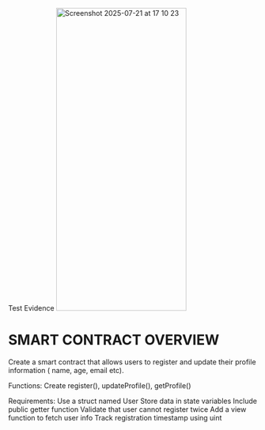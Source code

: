 Test Evidence
<img width="263" height="613" alt="Screenshot 2025-07-21 at 17 10 23" src="https://github.com/user-attachments/assets/07c23489-2850-4420-ab59-792249a80050" />


# SMART CONTRACT OVERVIEW

Create a smart contract that allows users to register and update their profile information ( name, age, email etc).

Functions: Create register(), updateProfile(), getProfile()

Requirements:
Use a struct named User
Store data in state variables
Include public getter function
Validate that user cannot register twice
Add a view function to fetch user info
Track registration timestamp using uint
